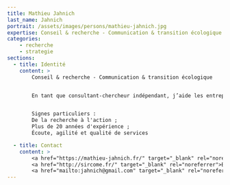 ```yaml
---
title: Mathieu Jahnich
last_name: Jahnich
portrait: /assets/images/persons/mathieu-jahnich.jpg
expertise: Conseil & recherche - Communication & transition écologique
categories:
    - recherche
    - strategie
sections:
  - title: Identité
    content: >
        Conseil & recherche - Communication & transition écologique


        En tant que consultant-chercheur indépendant, j’aide les entreprises et les organisations à répondre aux attentes sociétales et à relever les défis de la transition écologique et solidaire grâce à une communication plus responsable.


        Signes particuliers :
        De la recherche à l'action ;
        Plus de 20 années d'expérience ;
        Écoute, agilité et qualité de services

  - title: Contact
    content: >
        <a href="https://mathieu-jahnich.fr/" target="_blank" rel="noreferrer">Site</a> –
        <a href="http://sircome.fr/" target="_blank" rel="noreferrer">Blog</a> –
        <a href="mailto:jahnich@gmail.com" target="_blank" rel="noreferrer">Mail</a>
---
```

